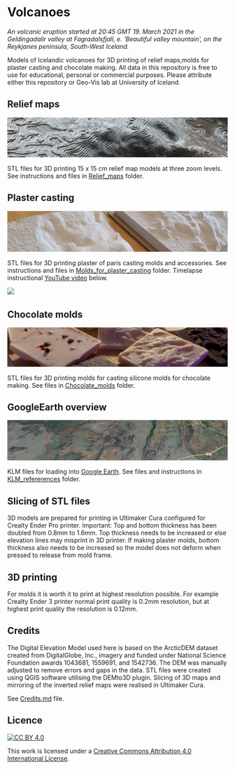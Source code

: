 # Volcanoes

*An volcanic eruption started at 20:45 GMT 19. March 2021 in the Geldingadalir valley at Fagradalsfjall, e. 'Beautiful valley mountain', on the Reykjanes peninsula, South-West Iceland.*

Models of Icelandic volcanoes for 3D printing of relief maps,molds for plaster casting and chocolate making. All data in this repository is free to use for educational, personal or commercial purposes. Please attribute either this repository or Geo-Vis lab at University of Iceland.





## Relief maps
![](images/relief_map_c.jpg)

STL files for 3D printing 15 x 15 cm relief map models at three zoom levels. See instructions and files in [Relief_maps](Relief_maps/) folder.

## Plaster casting
![](images/plaster_of_paris_small_medium_c.jpg)

STL files for 3D printing plaster of paris casting molds and accessories. See instructions and files in [Molds_for_plaster_casting](Molds_for_plaster_casting/) folder.  Timelapse instructional [YouTube video](http://www.youtube.com/watch?v=xSu4fhIfEEE) below.

[![](http://img.youtube.com/vi/xSu4fhIfEEE/0.jpg)](http://www.youtube.com/watch?v=xSu4fhIfEEE "Timelapse of plaster casting Fagradalsfjall")


## Chocolate molds
![](images/chocolates_c.jpg)

STL files for 3D printing molds for casting silicone molds for chocolate making. See files in [Chocolate_molds](Chocolate_molds/) folder. 



## GoogleEarth overview
![](images/KLM_ref_c.jpg)

KLM files for loading into [Google Earth](https://earth.google.com/web/). See files and instructions in [KLM_refererences](KLM_refererences/) folder. 


## Slicing of STL files

3D models are prepared for printing in Ultimaker Cura configured for Crealty Ender Pro printer.  Important: Top and bottom thickness has been doubled from 0.8mm to 1.6mm. Top thickness needs to be increased or else elevation lines may misprint in 3D printer. If making plaster molds, bottom thickness also needs to be increased so the model does not deform when pressed to release from mold frame.

## 3D printing
For molds it is worth it to print at highest resolution possible. For example Crealty Ender 3 printer normal print quality is 0.2mm resolution, but at highest print quality the resolution is 0.12mm. 

## Credits

The Digital Elevation Model used here is based on the ArcticDEM dataset created from DigitalGlobe, Inc., imagery and funded under National Science Foundation awards 1043681, 1559691, and 1542736. The DEM was manually adjusted to remove errors and gaps in the data. STL files were created using QGIS software utilising the DEMto3D plugin. Slicing of 3D maps and mirroring of the inverted relief maps were realised in Ultimaker Cura.

See [Credits.md](Credits.md) file.


## Licence

[![CC BY 4.0][cc-by-shield]][cc-by]

This work is licensed under a
[Creative Commons Attribution 4.0 International License][cc-by].



[cc-by]: http://creativecommons.org/licenses/by/4.0/
[cc-by-image]: https://i.creativecommons.org/l/by/4.0/88x31.png
[cc-by-shield]: https://img.shields.io/badge/License-CC%20BY%204.0-lightgrey.svg




